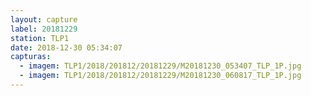 ```yaml
---
layout: capture
label: 20181229
station: TLP1
date: 2018-12-30 05:34:07
capturas:
  - imagem: TLP1/2018/201812/20181229/M20181230_053407_TLP_1P.jpg
  - imagem: TLP1/2018/201812/20181229/M20181230_060817_TLP_1P.jpg
---
```


